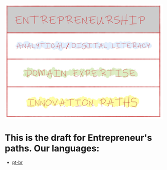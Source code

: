 ![Entrepreneurship nowadays](/book/img/entrepreneurship-today.JPG?raw=true "Entrepreneurship nowadays")

# This is the draft for Entrepreneur's paths. Our languages:
  - [pt-br](/book/pt-br/)

